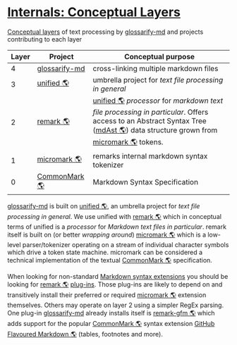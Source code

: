 # [Internals: Conceptual Layers](#internals-conceptual-layers)

[Conceptual layers][1] of text processing by [glossarify-md][2] and projects contributing to each layer

| Layer | Project            | Conceptual purpose                                                                                                                                                                          |
| ----- | ------------------ | ------------------------------------------------------------------------------------------------------------------------------------------------------------------------------------------- |
| 4     | [glossarify-md][2] | cross-linking multiple markdown files                                                                                                                                                       |
| 3     | [unified 🌎][3]    | umbrella project for *text file processing in general*                                                                                                                                      |
| 2     | [remark 🌎][4]     | [unified 🌎][3] *processor* for *markdown text file processing in particular*. Offers access to an Abstract Syntax Tree ([mdAst 🌎][5]) data structure grown from [micromark 🌎][6] tokens. |
| 1     | [micromark 🌎][6]  | remarks internal markdown syntax tokenizer                                                                                                                                                  |
| 0     | [CommonMark 🌎][7] | Markdown Syntax Specification                                                                                                                                                               |

[glossarify-md][2] is built on [unified 🌎][3], an umbrella project for *text file processing in general*. We use unified with [remark 🌎][4] which in conceptual terms of unified is a *processor* for *Markdown text files in particular*. remark itself is built on (or better *wrapping around*) [micromark 🌎][6] which is a low-level parser/tokenizer operating on a stream of individual character symbols which drive a token state machine. micromark can be considered a technical implementation of the textual [CommonMark 🌎][7] specification.

When looking for non-standard [Markdown syntax extensions][8] you should be looking for [remark 🌎][4] [plug-ins][9]. Those plug-ins are likely to depend on and transitively install their preferred or required [micromark 🌎][6] extension themselves. Others may operate on layer 2 using a simpler RegEx parsing. One plug-in [glossarify-md][2] already installs itself is [remark-gfm 🌎][10] which adds support for the popular [CommonMark 🌎][7] syntax extension [GitHub Flavoured Markdown 🌎][11] (tables, footnotes and more).

[1]: https://github.com/about-code/glossarify-md/tree/master/docconceptual-layers.md

[2]: https://github.com/about-code/glossarify-md

[3]: https://unifiedjs.com "unified is an umbrella project around text file processing in general."

[4]: https://github.com/remarkjs/remark "remark is a parser and compiler project under the unified umbrella for Markdown text files in particular."

[5]: https://github.com/syntax-tree/mdast "Specification and Implementation of a Markdown Abstract Syntax Tree."

[6]: https://github.com/micromark/ "A low-level extensible implementation of the CommonMark syntax specification (parsing and tokenizing)."

[7]: https://commonmark.org "Effort on providing a minimal set of standardized Markdown syntax."

[8]: https://github.com/about-code/glossarify-md/tree/master/doc/markdown-syntax-extensions.md

[9]: https://github.com/about-code/glossarify-md/tree/master/doc/plugins.md

[10]: https://npmjs.com/package/remark-gfm "A remark syntax plug-in supporting GitHub Flavoured Markdown."

[11]: https://github.github.com/gfm/ "GitHub Flavoured Markdown"
